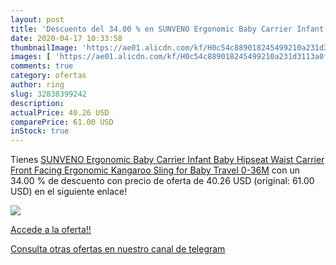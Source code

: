 ```yaml
---
layout: post
title: 'Descuento del 34.00 % en SUNVENO Ergonomic Baby Carrier Infant Ba'
date: 2020-04-17 10:33:58
thumbnailImage: 'https://ae01.alicdn.com/kf/H0c54c889018245499210a231d3113a0fk/SUNVENO-Ergonomic-Baby-Carrier-Infant-Baby-Hipseat-Waist-Carrier-Front-Facing-Ergonomic-Kangaroo-Sling-for-Baby.jpg_350x350._SL200_.jpg'
images: [ 'https://ae01.alicdn.com/kf/H0c54c889018245499210a231d3113a0fk/SUNVENO-Ergonomic-Baby-Carrier-Infant-Baby-Hipseat-Waist-Carrier-Front-Facing-Ergonomic-Kangaroo-Sling-for-Baby.jpg_350x350._SL200_.jpg' ]
comments: true
category: ofertas
author: ring
slug: 32838399242
description:
actualPrice: 40.26 USD
comparePrice: 61.00 USD
inStock: true
---
```


Tienes [SUNVENO Ergonomic Baby Carrier Infant Baby Hipseat Waist Carrier Front Facing Ergonomic Kangaroo Sling for Baby Travel 0-36M](https://www.amazon.com/dp/32838399242/?tag=redken08-20) con un 34.00 % de descuento con precio de oferta de 40.26 USD (original: 61.00 USD) en el siguiente enlace!

[![](https://ae01.alicdn.com/kf/H0c54c889018245499210a231d3113a0fk/SUNVENO-Ergonomic-Baby-Carrier-Infant-Baby-Hipseat-Waist-Carrier-Front-Facing-Ergonomic-Kangaroo-Sling-for-Baby.jpg_350x350._SL200_.jpg)](https://www.amazon.com/dp/32838399242/?tag=redken08-20)

[Accede a la oferta!!](https://www.amazon.com/dp/32838399242/?tag=redken08-20)

[Consulta otras ofertas en nuestro canal de telegram](https://t.me/s/ofertas25)

